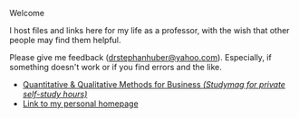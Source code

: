 Welcome 

I host files and links here for my life as a professor, with the wish that other people may find them helpful.

Please give me feedback (drstephanhuber@yahoo.com). Especially, if something doesn't work or if you find errors and the like.


- [Quantitative & Qualitative Methods for Business _(Studymag for private self-study hours)_](https://hubchev.github.io/qqmb/)
- [Link to my personal homepage](https://www.t1p.de/stephanhuber)